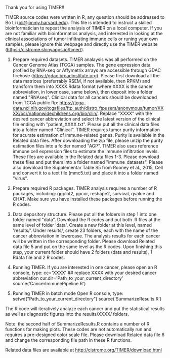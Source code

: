Thank you for using TIMER!!

TIMER source codes were written in R, any question should be addressed to Bo Li (bli@jimmy.harvard.edu). This file is intended to instruct a skilled bioinformatician to repeat the analysis of TIMER on a local computer. If you are not familiar with bioinformatics analysis, and interested in looking at the clinical associations of tumor infiltrating immune cells or runing your own samples, please ignore this webpage and directly use the TIMER website (https://cistrome.shinyapps.io/timer/).

1. Prepare required datasets.
TIMER analaysis was all performed on the Cancer Genome Atlas (TCGA) samples. The gene expression data profiled by RNA-seq or Affymetrix arrays are accessible through GDAC firehose (https://gdac.broadinstitute.org). Please first download all the data matrices (preferrably RSEM, if not available, then RPKM) and transform them into XXXX.Rdata format (where XXXX is the cancer abbreviation, in lower case, same below), then deposit into a folder named "RNAseq". Clinical data for all cancers should be downloaded from TCGA public ftp: https://tcga-data.nci.nih.gov/tcgafiles/ftp_auth/distro_ftpusers/anonymous/tumor/XXXX/bcr/nationwidechildrens.org/bio/clin/. Replace "XXXX" with the desired cancer abbreviation and select the latest version of the clinical file ending with "patient_XXXX.txt". Please put all the clinical data files into a folder named "Clinical". TIMER requires tumor purity information for acurate estimation of immune-related genes. Purity is available in the Related data files. After downloading the zip file, please unzip the purity estimation files into a folder named "AGP". TIMER also uses reference immune cell expression files to estimate the immune infiltration levels. These files are available in the Related data files 1-3. Please download these files and put them into a folder named "immune_datasets". Please also download the Supplementar Table S5 from Rooney et al., 2015, Cell and convert it to a text file (mmc5.txt) and place it into a folder named "virus". 

2. Prepare required R packages.
TIMER analysis requires a number of R packages, including: ggplot2, ppcor, reshape2, survival, qvalue and CHAT. Make sure you have installed these packages before running the R codes.

3. Data depository structure.
Please put all the folders in step 1 into one folder named "data". Download the R codes and put both .R files at the same level of folder 'data'. Create a new folder at this level, named 'results/'. Under results/, create 23 folders, each with the name of the cancer abbreviation in lowercase. The analysis results for each cancer will be written in the corresponding folder. Please download Related data file 5 and put on the same level as the R codes. Upon finishing this step, your current folder should have 2 folders (data and results), 1 Rdata file and 2 R codes.

4. Running TIMER.
If you are interested in one cancer, please open an R console, type:
cc='XXXX'	## replace XXXX with your desired cancer abbreviation
cur.dir='Path_to_your_current_directory'
source('CancerImmunePipeline.R')

5. Running TIMER in batch mode
Open R console, type:
setwd("Path_to_your_current_directory")
source('SummarizeResults.R')

The R code will iteratively analyze each cancer and put the statistical results as well as diagnostic figures into the results/XXXX/ folders.

Note: the second half of SummarizeResults.R contains a number of R functions for making plots. These codes are not automatically run and requires a pre-designed color scale file. Please download Related data file 6 and change the corresponding file path in these R functions. 

Related data files are available at http://cistrome.org/TIMER/download.html
